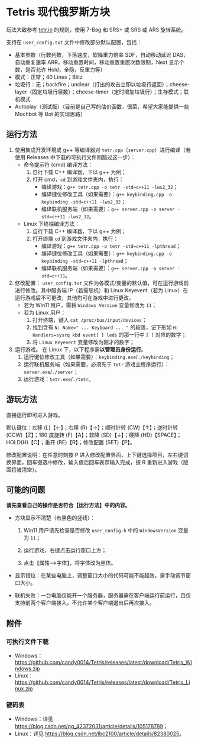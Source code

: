 # Tetris 现代俄罗斯方块

玩法大致参考 [tetr.io](https://tetr.io/) 的规则，使用 7-Bag 和 SRS+ 或 SRS 或 ARS 旋转系统。

支持在 `user_config.txt` 文件中修改部分默认配置，包括：
- 基本参数（行数列数，下落速度，软降重力倍率 SDF，自动移动延迟 DAS，自动重复速率 ARR，移动重置时间，移动重置重置次数限制，Next 显示个数，是否允许 Hold，全隐，反重力等）
- 模式：正常；40 Lines；Blitz
- 垃圾行：无；backfire；unclear（打出的攻击立即以垃圾行返回）；cheese-layer（固定垃圾行层数）；cheese-timer（定时增加垃圾行）；生存模式；联机模式
- Autoplay（测试版）（目前是自己写的估价函数，很菜，希望大家能提供一些 Mochbot 等 Bot 的实现思路）

## 运行方法

1. 使用集成开发环境或 g++ 等编译器对 `tetr.cpp`（`server.cpp`）进行编译（若使用 Releases 中下载的可执行文件则跳过这一步）：
	- 命令提示符 (cmd) 编译方法：
		1. 自行下载 C++ 编译器，下以 g++ 为例；
		2. 打开 cmd，`cd` 到游戏文件夹内，执行：
			- 编译游戏：`g++ tetr.cpp -o tetr -std=c++11 -lws2_32`；
			- 编译键位修改工具（如果需要）：`g++ keybinding.cpp -o keybinding -std=c++11 -lws2_32`；
			- 编译联机服务端（如果需要）：`g++ server.cpp -o server -std=c++11 -lws2_32`。
	- Linux 下终端编译方法：
		1. 自行下载 C++ 编译器，下以 g++ 为例；
		2. 打开终端 `cd` 到游戏文件夹内，执行：
			- 编译游戏：`g++ tetr.cpp -o tetr -std=c++11 -lpthread`；
			- 编译键位修改工具（如果需要）：`g++ keybinding.cpp -o keybinding -std=c++11 -lpthread`；
			- 编译联机服务端（如果需要）：`g++ server.cpp -o server -std=c++11`。
2. 修改配置：
	`user_config.txt` 文件为各模式/变量的默认值，可在运行游戏前进行修改。其中服务端 IP（若需联机）和 Linux Keyevent（若为 Linux）在运行游戏后不可更改，其他均可在游戏中进行更改。
	- 若为 Win11 用户，需将 `Windows Version` 变量修改为 `11`；
	- 若为 Linux 用户：
		1. 打开终端，键入 `cat /proc/bus/input/devices`；
		2. 找到含有 `N: Name=" ... Keyboard ... "` 的段落，记下形如 `H: Handlers=sysrq kbd event[ ] leds` 的那一行中 `[ ]` 对应的数字；
		3. 将 `Linux Keyevent` 变量修改为刚才的数字；
3. 运行游戏。
	在 Linux 下，以下程序需**以管理员身份运行**。
	1. 运行键位修改工具（如果需要）：`keybinding.exe`/`./keybinding`；
	2. 运行联机服务端（如果需要，必须先于 `tetr` 游戏主程序运行）：`server.exe`/`./server`；
	3. 运行游戏：`tetr.exe`/`./tetr`。

## 游玩方法

直接运行即可进入游戏。

默认键位：左移 (L)【←】；右移 (R)【→】；顺时针转 (CW)【↑】；逆时针转 (CCW)【Z】；180 度旋转 (F)【A】；软降 (SD)【↓】；硬降 (HD)【SPACE】；HOLD(H)【C】；重开 (RE)【R】；修改配置 (SET)【P】。

修改配置说明：在任意时刻按 P 进入修改配置界面，上下键选择项目，左右键切换界面，回车键选中修改，输入值后回车表示输入完成，按 R 重新进入游戏（版面将被清空）。

## 可能的问题

**请先查看自己的操作是否符合【运行方法】中的内容。**

- 方块显示不清楚（有黑色的竖线）：
	
	1. Win11 用户请先检查是否修改 `user_config.h` 中的 `WindowsVersion` 变量为 `11`；
	
	2. 运行游戏，右键点击运行窗口上方；
	
	3. 点击【属性-->字体】，将字体改为黑体。
	
- 显示错位：在某些电脑上，调整窗口大小的代码可能不能起效，需手动调节窗口大小。

- 联机失败：一台电脑仅能开一个服务器，服务器需在客户端运行前运行，且仅支持前两个客户端接入，不允许某个客户端退出后再次接入。

## 附件

### 可执行文件下载

- Windows：<https://github.com/candy0014/Tetris/releases/latest/download/Tetris_Windows.zip>
- Linux：<https://github.com/candy0014/Tetris/releases/latest/download/Tetris_Linux.zip>

### 键码表

- Windows：详见 <https://blog.csdn.net/qq_42372031/article/details/105178789>；
- Linux：详见 <https://blog.csdn.net/lbc2100/article/details/82380025>。


